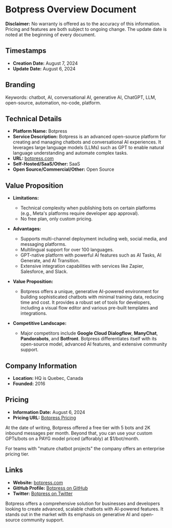 # Botpress Overview Document

**Disclaimer:** No warranty is offered as to the accuracy of this information. Pricing and features are both subject to ongoing change. The update date is noted at the beginning of every document.

## Timestamps
- **Creation Date:** August 7, 2024
- **Update Date:** August 6, 2024

## Branding
Keywords: chatbot, AI, conversational AI, generative AI, ChatGPT, LLM, open-source, automation, no-code, platform.

## Technical Details

- **Platform Name:** Botpress
- **Service Description:** Botpress is an advanced open-source platform for creating and managing chatbots and conversational AI experiences. It leverages large language models (LLMs) such as GPT to enable natural language understanding and automate complex tasks.
- **URL:** [botpress.com](https://botpress.com)
- **Self-Hosted/SaaS/Other:** SaaS
- **Open Source/Commercial/Other:** Open Source

## Value Proposition

- **Limitations:** 
  - Technical complexity when publishing bots on certain platforms (e.g., Meta's platforms require developer app approval).
  - No free plan, only custom pricing.

- **Advantages:** 
  - Supports multi-channel deployment including web, social media, and messaging platforms.
  - Multilingual support for over 100 languages.
  - GPT-native platform with powerful AI features such as AI Tasks, AI Generate, and AI Transition.
  - Extensive integration capabilities with services like Zapier, Salesforce, and Slack.

- **Value Proposition:** 
  - Botpress offers a unique, generative AI-powered environment for building sophisticated chatbots with minimal training data, reducing time and cost. It provides a robust set of tools for developers, including a visual flow editor and various pre-built templates and integrations.

- **Competitive Landscape:** 
  - Major competitors include **Google Cloud Dialogflow**, **ManyChat**, **Pandorabots**, and **Botfront**. Botpress differentiates itself with its open-source model, advanced AI features, and extensive community support.

## Company Information

- **Location:** HQ is Quebec, Canada
- **Founded:** 2016

## Pricing

- **Information Date:** August 6, 2024
- **Pricing URL:** [Botpress Pricing](https://botpress.com/pricing)

At the date of writing, Botpress offered a free tier with 5 bots and 2K inbound messages per month. Beyond that, you can use your custom GPTs/bots on a PAYG model priced (afforably) at $1/bot/month. 

For teams with "mature chatbot projects" the company offers an enterprise pricing tier.

## Links

- **Website:** [botpress.com](https://botpress.com)
- **GitHub Profile:** [Botpress on GitHub](https://github.com/botpress/botpress)
- **Twitter:** [Botpress on Twitter](https://twitter.com/botpress)
 

Botpress offers a comprehensive solution for businesses and developers looking to create advanced, scalable chatbots with AI-powered features. It stands out in the market with its emphasis on generative AI and open-source community support.